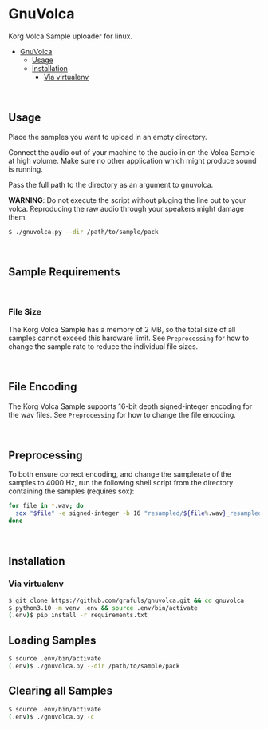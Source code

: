 # GnuVolca

Korg Volca Sample uploader for linux.

- [GnuVolca](#gnuvolca)
  - [Usage](#usage)
  - [Installation](#installation)
    - [Via virtualenv](#via-virtualenv)

<br>

## Usage
Place the samples you want to upload in an empty directory.

Connect the audio out of your machine to the audio in on the Volca Sample at high volume. Make sure no other application which might produce sound is running. 

Pass the full path to the directory as an argument to gnuvolca.

**WARNING**: Do not execute the script without pluging the line out to your volca. Reproducing the raw audio through your speakers might damage them.

```bash
$ ./gnuvolca.py --dir /path/to/sample/pack
```

<br>

## Sample Requirements

<br>

### File Size
The Korg Volca Sample has a memory of 2 MB, so the total size of all samples
cannot exceed this hardware limit. See ```Preprocessing``` for how to change
the sample rate to reduce the individual file sizes.

<br>

## File Encoding
The Korg Volca Sample supports 16-bit depth signed-integer encoding for the 
wav files. See ```Preprocessing``` for how to change the file encoding.

<br>

## Preprocessing
To both ensure correct encoding, and change the samplerate of the samples to
4000 Hz, run the following shell script from the directory containing the samples (requires sox):

```bash
for file in *.wav; do 
  sox "$file" -e signed-integer -b 16 "resampled/${file%.wav}_resampled.wav" rate 4000; 
done
```

<br>

## Installation
### Via virtualenv
```bash
$ git clone https://github.com/grafuls/gnuvolca.git && cd gnuvolca
$ python3.10 -m venv .env && source .env/bin/activate
(.env)$ pip install -r requirements.txt
```

## Loading Samples
```bash
$ source .env/bin/activate
(.env)$ ./gnuvolca.py --dir /path/to/sample/pack
```

## Clearing all Samples
```bash
$ source .env/bin/activate
(.env)$ ./gnuvolca.py -c
```
